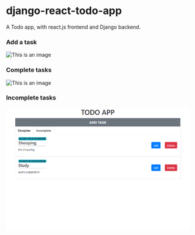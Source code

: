 # django-react-todo-app
A Todo app, with react.js frontend and Django backend.
### Add a task
![This is an image](https://github.com/rabbanibcs/signal-app/blob/blob/main/addtask.png)
### Complete tasks
![This is an image](https://github.com/rabbanibcs/signal-app/blob/main/complete.png)
### Incomplete tasks
![This is an image](https://github.com/rabbanibcs/django-react-todo-app/blob/main/incomplete.png)
